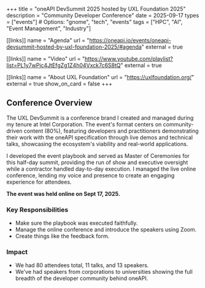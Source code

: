 +++
title = "oneAPI DevSummit 2025 hosted by UXL Foundation 2025"
description = "Community Developer Conference"
date = 2025-09-17
types = ["events"]  # Options: "gnome", "tech", "events"
tags = ["HPC", "AI", "Event Management", "Industry"]

[[links]]
name = "Agenda"
url = "https://oneapi.io/events/oneapi-devsummit-hosted-by-uxl-foundation-2025/#agenda"
external = true

[[links]]
name = "Video"
url = "https://www.youtube.com/playlist?list=PL1y7wPjc4JtEfgZg1Z4h04Vxck7c6S8tQ"
external = true

[[links]]
name = "About UXL Foundation"
url = "https://uxlfoundation.org/"
external = true
show_on_card = false
+++

## Conference Overview

The UXL DevSummit is a conference brand I created and managed during my tenure at Intel Corporation. The event's format centers on community-driven content (80%), featuring developers and practitioners demonstrating their work with the oneAPI specification through live demos and technical talks, showcasing the ecosystem's viability and real-world applications.

I developed the event playbook and served as Master of Ceremonies for this half-day summit, providing the run of show and executive oversight while a contractor handled day-to-day execution. I managed the live online conference, lending my voice and presence to create an engaging experience for attendees.

**The event was held online on Sept 17, 2025.**

### Key Responsibilities

- Make sure the playbook was executed faithfully.
- Manage the online conference and introduce the speakers using Zoom.
- Create things like the feedback form.

### Impact

- We had 80 attendees total, 11 talks, and 13 speakers.
- We've had speakers from corporations to universities showing the full breadth of the developer community behind oneAPI.
